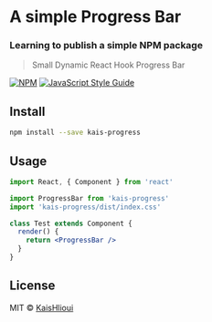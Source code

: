 # A simple Progress Bar
### Learning to publish a simple NPM package

> Small Dynamic React Hook Progress Bar

[![NPM](https://img.shields.io/npm/v/kais-progress.svg)](https://www.npmjs.com/package/kais-progress) [![JavaScript Style Guide](https://img.shields.io/badge/code_style-standard-brightgreen.svg)](https://standardjs.com)

## Install

```bash
npm install --save kais-progress
```

## Usage

```jsx
import React, { Component } from 'react'

import ProgressBar from 'kais-progress'
import 'kais-progress/dist/index.css'

class Test extends Component {
  render() {
    return <ProgressBar />
  }
}
```

## License

MIT © [KaisHlioui](https://github.com/kaishlioui)
